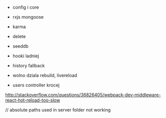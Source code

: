 
- config i core

- rxjs mongoose

- karma

- delete

- seeddb

- hooki ladniej

- history fallback

- wolno dziala rebuild, livereload

- users controller krocej

http://stackoverflow.com/questions/36826405/webpack-dev-middleware-react-hot-reload-too-slow


// absolute paths used in server folder not working